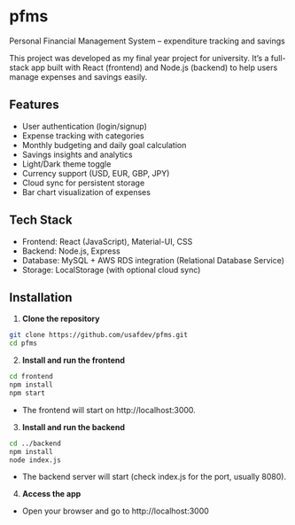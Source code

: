 # pfms

Personal Financial Management System – expenditure tracking and savings

This project was developed as my final year project for university. It’s a full-stack app built with React (frontend) and Node.js (backend) to help users manage expenses and savings easily.

## Features

- User authentication (login/signup)  
- Expense tracking with categories  
- Monthly budgeting and daily goal calculation  
- Savings insights and analytics  
- Light/Dark theme toggle  
- Currency support (USD, EUR, GBP, JPY)  
- Cloud sync for persistent storage  
- Bar chart visualization of expenses  

## Tech Stack

- Frontend: React (JavaScript), Material-UI, CSS
- Backend: Node.js, Express  
- Database: MySQL + AWS RDS integration (Relational Database Service)
- Storage: LocalStorage (with optional cloud sync)  

## Installation

1. **Clone the repository**  
```bash
git clone https://github.com/usafdev/pfms.git
cd pfms
```
2. **Install and run the frontend**
```bash
cd frontend
npm install
npm start
```
- The frontend will start on http://localhost:3000.
3. **Install and run the backend**
```bash
cd ../backend
npm install
node index.js
```
- The backend server will start (check index.js for the port, usually 8080).
4. **Access the app**
- Open your browser and go to http://localhost:3000
